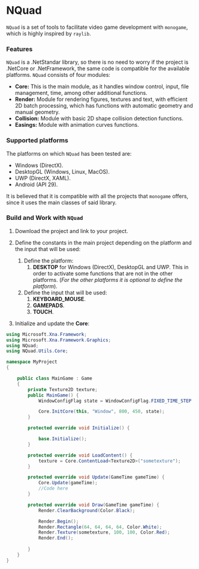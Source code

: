 # NQuad

`NQuad` is a set of tools to facilitate video game development with `monogame`, which is highly inspired by `raylib`.

### Features
`NQuad` is a .NetStandar library, so there is no need to worry if the project is .NetCore or .NetFramework, the same code is compatible for the available platforms.
`NQuad` consists of four modules:
* **Core:** This is the main module, as it handles window control, input, file management, time, among other additional functions.
* **Render:** Module for rendering figures, textures and text, with efficient 2D batch processing, which has functions with automatic geometry and manual geometry.
* **Collision:** Module with basic 2D shape collision detection functions.
* **Easings:** Module with animation curves functions.

### Supported platforms
The platforms on which `NQuad` has been tested are:

* Windows (DirectX).
* DesktopGL (Windows, Linux, MacOS).
* UWP (DirectX, XAML).
* Android (API 29).

It is believed that it is compatible with all the projects that `monogame` offers, since it uses the main classes of said library.

### Build and Work with `NQuad`

1. Download the project and link to your project.
2. Define the constants in the main project depending on the platform and the input that will be used:
    1. Define the platform:
        1. **DESKTOP** for Windows (DirectX), DesktopGL and UWP.
        This in order to activate some functions that are not in the other platforms.
        (*For the other platforms it is optional to define the platform*).
    2. Define the input that will be used:
        1. **KEYBOARD_MOUSE**.
        2. **GAMEPADS**.
        3. **TOUCH**.

3. Initialize and update the **Core**:
```csharp
using Microsoft.Xna.Framework;
using Microsoft.Xna.Framework.Graphics;
using NQuad;
using NQuad.Utils.Core;

namespace MyProject
{

    public class MainGame : Game
    {
        private Texture2D texture;
        public MainGame() {
            WindowConfigFlag state = WindowConfigFlag.FIXED_TIME_STEP | WindowConfigFlag.VSYNC | WindowConfigFlag.ALLOW_ALT_F4;

            Core.InitCore(this, "Window", 800, 450, state);
        }

        protected override void Initialize() {

            base.Initialize();
        }

        protected override void LoadContent() {
            texture = Core.ContentLoad<Texture2D>("sometexture");
        }

        protected override void Update(GameTime gameTime) {
            Core.Update(gameTime);
            //Code here
        }

        protected override void Draw(GameTime gameTime) {
            Render.ClearBackground(Color.Black);

            Render.Begin();
            Render.Rectangle(64, 64, 64, 64, Color.White);
            Render.Texture(sometexture, 100, 100, Color.Red);
            Render.End();
            
        }
    }
}

```
